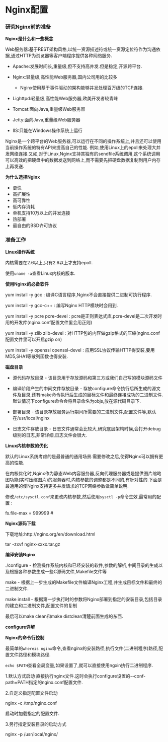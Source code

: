 # Nginx配置

### 研究Nginx前的准备

**Nginx是什么和一些概念**

Web服务器:基于REST架构风格,以统一资源描述符或统一资源定位符作为沟通依据,通过HTTP为浏览器等客户端程序提供各种网络服务.

* Apache:发展时间长,重量级,但不支持高并发.但是稳定,开源跨平台.
* Nginx:轻量级,高性能Web服务器,国内公司用的比较多

  * Nginx使用基于事件驱动的架构能够并发处理百万级的TCP连接.

* Lighttpd:轻量级,高性能Web服务器,欧美开发者较青睐

* Tomcat:面向Java,重量级Web服务器

* Jetty:面向Java,重量级Web服务器

* IIS:只能在Windows操作系统上运行


Nginx是一个跨平台的Web服务器,可以运行在不同的操作系统上,并且还可以使用当前操作系统的特有API来提高自己的性能.
例如,使用Linux上的epoll来处理大并发网络连接.又如,对于Linux,Nginx支持其独有的sendfile系统调用,这个系统调用可以高效的把硬盘中的数据发送到网络上,而不需要先把硬盘数据复制到用户内存上再发送.

**为什么选择Nginx**

* 更快
* 高扩展性
* 高可靠性
* 低内存消耗
* 单机支持10万以上的并发连接
* 热部署
* 最自由的BSD许可协议

### 准备工作

**Linux操作系统**

内核需要在2.6以上,只有2.6以上才支持epoll.

使用`uname -a`查看Linux内核的版本.

**使用Nginx的必备软件**

yum install -y gcc : 编译C语言程序,Nginx不会直接提供二进制可执行程序.

yum install -y gcc-c++ : 编写Nginx HTTP模块时会用到.

yum install -y pcre pcre-devel : pcre是正则表达式库,pcre-devel是二次开发时用的开发库\(nginx.conf配置文件里会用正则\)

yum install -y zlib zlib-devel : 对HTTP包的内容做gzip格式的压缩\(nginx.conf配置文件里可以开启gzip on\)

yum install -y openssl openssl-devel : 应用SSL协议传输HTTP得安装,要用MD5,SHA1等散列函数也得安装.

**磁盘目录**

* 源代码存放目录 - 该目录用于存放源码和第三方或我们自己写的模块源码文件

* 编译阶段产生的中间文件存放目录 - 存放configure命令执行后所生成的源文件及目录,还有make命令执行后生成的目标文件和最终连接成功的二进制文件.默认情况下configure命令会将目录命名为objs,放在源代码目录下.

* 部署目录 - 该目录存放服务运行期间所需要的二进制文件,配置文件等,默认在\/usr\/local\/nginx

* 日志文件存放目录 - 日志文件通常会比较大,研究底层架构时候,会打开debug级别的日志,非常详细,日志文件会很大.


**Linux内核参数的优化**

默认的Linux系统考虑的是最普通的通用场景.需要修改之后,使得Nginx可以拥有更高的性能.

在内核优化时,Nginx作为静态Web内容服务器,反向代理服务器或是提供图片缩略图功能\(实时压缩图片\)的服务器时,内核参数的调整都是不同的,有针对性的.下面是最通用的使Nginx支持更多并发请求的TCP网络参数做简单说明.

修改`/etc/sysctl.conf`来更改内核参数,然后使用`sysctl -p`命令生效,最常用的配置 : 

fs.file-max = 999999 \# 

**Nginx源码下载**

下载地址:http:\/\/nginx.org\/en\/download.html

tar -zxvf nginx-xxxx.tar.gz

**编译安装Nginx**

.\/configure - 检测操作系统内核和已经安装的软件,参数的解析,中间目录的生成以及根据各种参数生成一些C源码文件,Makefile文件等

make - 根据上一步生成的Makefile文件编译Nginx工程,并生成目标文件和最终的二进制文件.

make install - 根据第一步执行时的参数将Nginx部署到指定的安装目录,包括目录的建立和二进制文件,配置文件的复制

最后可以make clean和make distclean清楚前面生成的东西.

**configure详解**

**Nginx的命令行控制**

最简单的`whereis nginx`命令,查看nginx的安装路径,执行文件\(二进制程序\)路径,配置文件路径和模块路径.

`echo $PATH`查看全局变量,如果设置了,就可以直接使用ngxin执行二进制程序.

1.默认方式启动
直接执行nginx文件.这时会执行configure设置的--conf-path=PATH指定的nginx.conf配置文件.

2.自定义指定配置文件启动

nginx -c \/tmp\/nginx.conf

启动时加载指定的配置文件.

3.另行指定安装目录的启动方式

nginx -p \/usr\/local\/nginx\/

